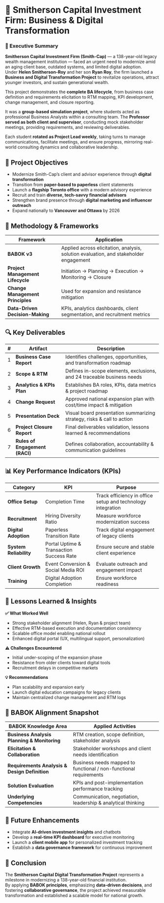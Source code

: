 # 🏦 Smitherson Capital Investment Firm: Business & Digital Transformation

### 📘 Executive Summary
**Smitherson Capital Investment Firm (Smith-Cap)** — a 138-year-old legacy wealth management institution — faced an urgent need to modernize amid an aging client base, outdated systems, and limited digital adoption.  
Under **Helen Smitherson-Roy** and her son **Ryan Roy**, the firm launched a **Business and Digital Transformation Project** to revitalize operations, attract younger investors, and sustain generational wealth.

This project demonstrates the **complete BA lifecycle**, from business case definition and requirements elicitation to RTM mapping, KPI development, change management, and closure reporting.

It was a **group-based simulation project**, where students acted as professional Business Analysts within a consulting team. The **Professor served as both client and supervisor**, conducting mock stakeholder meetings, providing requirements, and reviewing deliverables.  

Each student **rotated as Project Lead weekly**, taking turns to manage communications, facilitate meetings, and ensure progress, mirroring real-world consulting dynamics and collaborative leadership.

## 🧭 Project Objectives
- Modernize Smith-Cap’s client and advisor experience through **digital transformation**  
- Transition from **paper-based to paperless** client statements  
- Launch a **flagship Toronto office** with a modern advisory experience  
- Recruit and train **diverse, tech-savvy financial advisors**  
- Strengthen brand presence through **digital marketing and influencer outreach**  
- Expand nationally to **Vancouver and Ottawa** by 2026  

## 🧩 Methodology & Frameworks

| Framework | Application |
|------------|-------------|
| **BABOK v3** | Applied across elicitation, analysis, solution evaluation, and stakeholder engagement |
| **Project Management Lifecycle** | Initiation → Planning → Execution → Monitoring → Closure |
| **Change Management Principles** | Used for expansion and resistance mitigation |
| **Data-Driven Decision-Making** | KPIs, analytics dashboards, client segmentation, and recruitment metrics |


## 🔍 Key Deliverables

| # | Artifact | Description |
|---|-----------|-------------|
| 1 | **Business Case Report** | Identifies challenges, opportunities, and transformation roadmap |
| 2 | **Scope & RTM** | Defines in-scope elements, exclusions, and 24 traceable business needs |
| 3 | **Analytics & KPIs Plan** | Establishes BA roles, KPIs, data metrics & project roadmap |
| 4 | **Change Request** | Approved national expansion plan with cost/time impact & mitigation |
| 5 | **Presentation Deck** | Visual board presentation summarizing strategy, risks & call to action |
| 6 | **Project Closure Report** | Final deliverables validation, lessons learned & recommendations |
| 7 | **Rules of Engagement (RACI)** | Defines collaboration, accountability & communication guidelines |

## 📊 Key Performance Indicators (KPIs)

| Category | KPI | Purpose |
|-----------|-----|---------|
| **Office Setup** | Completion Time | Track efficiency in office setup and technology integration |
| **Recruitment** | Hiring Diversity Ratio | Measure workforce modernization success |
| **Digital Adoption** | Paperless Transition Rate | Track digital engagement of legacy clients |
| **System Reliability** | Portal Uptime & Transaction Success Rate | Ensure secure and stable client experience |
| **Client Growth** | Event Conversion & Social Media ROI | Evaluate outreach and engagement impact |
| **Training** | Digital Adoption Completion | Ensure workforce readiness |

## 🧠 Lessons Learned & Insights

**✅ What Worked Well**
- Strong stakeholder alignment (Helen, Ryan & project team)  
- Effective RTM-based execution and documentation consistency  
- Scalable office model enabling national rollout  
- Enhanced digital portal (UX, multilingual support, personalization)  

**⚠️ Challenges Encountered**
- Initial under-scoping of the expansion phase  
- Resistance from older clients toward digital tools  
- Recruitment delays in competitive markets  

**💡 Recommendations**
- Plan scalability and expansion early  
- Launch digital education campaigns for legacy clients  
- Maintain centralized change management and RTM logs  

## 💬 BABOK Alignment Snapshot

| BABOK Knowledge Area | Applied Activities |
|----------------------|--------------------|
| **Business Analysis Planning & Monitoring** | RTM creation, scope definition, stakeholder analysis |
| **Elicitation & Collaboration** | Stakeholder workshops and client needs identification |
| **Requirements Analysis & Design Definition** | Business needs mapped to functional / non-functional requirements |
| **Solution Evaluation** | KPIs and post-implementation performance tracking |
| **Underlying Competencies** | Communication, negotiation, leadership & analytical thinking |

## 🚀 Future Enhancements
- Integrate **AI-driven investment insights** and chatbots  
- Develop a **real-time KPI dashboard** for executive monitoring  
- Launch a **client mobile app** for personalized investment tracking  
- Establish a **data governance framework** for continuous improvement  

## 🏁 Conclusion
The **Smitherson Capital Digital Transformation Project** represents a milestone in modernizing a 138-year-old financial institution.  
By applying **BABOK principles**, emphasizing **data-driven decisions**, and fostering **collaborative governance**, the project achieved measurable transformation and established a scalable model for national growth.
